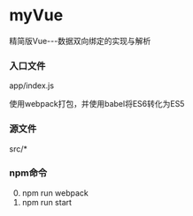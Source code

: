 # myVue
精简版Vue---数据双向绑定的实现与解析

### 入口文件
app/index.js

使用webpack打包，并使用babel将ES6转化为ES5

### 源文件
src/*

### npm命令

0. npm run webpack
1. npm run start

